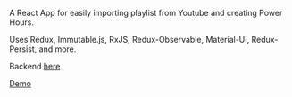 A React App for easily importing playlist from Youtube and creating Power Hours.

Uses Redux, Immutable.js, RxJS, Redux-Observable, Material-UI, Redux-Persist, and more.

Backend [here](https://github.com/baron816/Power-Hourer-Server)

[Demo](./public/power-hourer.gif)